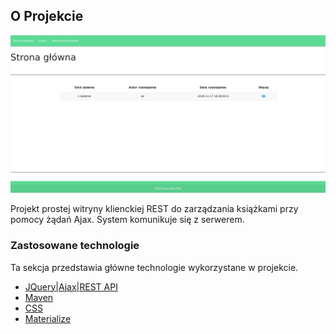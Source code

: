 ## O Projekcie

![Screenshot](https://github.com/yarim83/jeeshool/blob/master/PrtScr.png)

Projekt prostej witryny klienckiej REST do zarządzania książkami przy pomocy żądań Ajax. System komunikuje się z serwerem.

### Zastosowane technologie
Ta sekcja przedstawia główne technologie wykorzystane w projekcie.
* [JQuery|Ajax|REST API](https://jquery.com/)
* [Maven](http://maven.apache.org/)
* [CSS](https://www.w3schools.com/)
* [Materialize](https://materializecss.com/)
